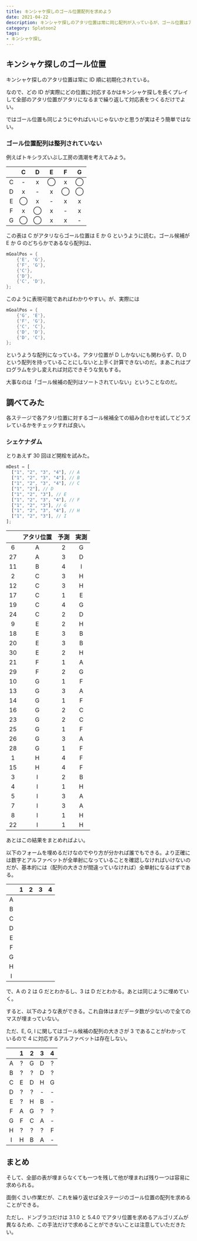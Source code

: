 ```yaml
---
title: キンシャケ探しのゴール位置配列を求めよう
date: 2021-04-22
description: キンシャケ探しのアタリ位置は常に同じ配列が入っているが、ゴール位置はアタリ位置によって配列が変わってくる
category: Splatoon2
tags:
- キンシャケ探し
---
```


## キンシャケ探しのゴール位置

キンシャケ探しのアタリ位置は常に ID 順に初期化されている。

なので、どの ID が実際にどの位置に対応するかはキンシャケ探しを長くプレイして全部のアタリ位置がアタリになるまで繰り返して対応表をつくるだけでよい。

ではゴール位置も同じようにやればいいじゃないかと思うが実はそう簡単ではない。

### ゴール位置配列は整列されていない

例えばトキシラズいぶし工房の満潮を考えてみよう。

|     |  C  |  D  |  E  |  F  |  G  |
| :-: | :-: | :-: | :-: | :-: | :-: |
|  C  |  -  |  x  |  ◯  |  x  |  ◯  |
|  D  |  x  |  -  |  x  |  ◯  |  ◯  |
|  E  |  ◯  |  x  |  -  |  x  |  x  |
|  F  |  x  |  ◯  |  x  |  -  |  x  |
|  G  |  ◯  |  ◯  |  x  |  x  |  -  |

この表は C がアタリならゴール位置は E か G というように読む。ゴール候補が E か G のどちらかであるなら配列は、

```cpp
mGoalPos = {
    {'E', 'G'},
    {'F', 'G'},
    {'C'},
    {'D'},
    {'C', 'D'},
};
```

このように表現可能であればわかりやすい。が、実際には

```cpp
mGoalPos = {
    {'G', 'E'},
    {'F', 'G'},
    {'C', 'C'},
    {'D', 'D'},
    {'D', 'C'},
};
```

というような配列になっている。アタリ位置が D しかないにも関わらず、D, D という配列を持っていることにしないと上手く計算できないのだ。まあこれはプログラムを少し変えれば対応できそうな気もする。

大事なのは「ゴール候補の配列はソートされていない」ということなのだ。

## 調べてみた

各ステージで各アタリ位置に対するゴール候補全ての組み合わせを試してどうズレているかをチェックすれば良い。

### シェケナダム

とりあえず 30 回ほど開栓を試みた。

```javascript
mDest = [
  ["1", "2", "3", "4"], // A
  ["1", "2", "3", "4"], // B
  ["1", "2", "3", "4"], // C
  ["1", "2"], // D
  ["1", "2", "3"], // E
  ["1", "2", "3", "4"], // F
  ["1", "2", "3"], // G
  ["1", "2", "3", "4"], // H
  ["1", "2", "3"], // I
];
```

|     | アタリ位置 | 予測 | 実測 |
| :-: | :--------: | :--: | :--: |
|  6  |     A      |  2   |  G   |
| 27  |     A      |  3   |  D   |
| 11  |     B      |  4   |  I   |
|  2  |     C      |  3   |  H   |
| 12  |     C      |  3   |  H   |
| 17  |     C      |  1   |  E   |
| 19  |     C      |  4   |  G   |
| 24  |     C      |  2   |  D   |
|  9  |     E      |  2   |  H   |
| 18  |     E      |  3   |  B   |
| 20  |     E      |  3   |  B   |
| 30  |     E      |  2   |  H   |
| 21  |     F      |  1   |  A   |
| 29  |     F      |  2   |  G   |
| 10  |     G      |  1   |  F   |
| 13  |     G      |  3   |  A   |
| 14  |     G      |  1   |  F   |
| 16  |     G      |  2   |  C   |
| 23  |     G      |  2   |  C   |
| 25  |     G      |  1   |  F   |
| 26  |     G      |  3   |  A   |
| 28  |     G      |  1   |  F   |
|  1  |     H      |  4   |  F   |
| 15  |     H      |  4   |  F   |
|  3  |     I      |  2   |  B   |
|  4  |     I      |  1   |  H   |
|  5  |     I      |  3   |  A   |
|  7  |     I      |  3   |  A   |
|  8  |     I      |  1   |  H   |
| 22  |     I      |  1   |  H   |

あとはこの結果をまとめればよい。

以下のフォームを埋めるだけなのでやり方が分かれば誰でもできる。より正確には数字とアルファベットが全単射になっていることを確認しなければいけないのだが、基本的には（配列の大きさが間違っていなければ）全単射になるはずである。

|     |  1  |  2  |  3  |  4  |
| :-: | :-: | :-: | :-: | :-: |
|  A  |     |     |     |     |
|  B  |     |     |     |     |
|  C  |     |     |     |     |
|  D  |     |     |     |     |
|  E  |     |     |     |     |
|  F  |     |     |     |     |
|  G  |     |     |     |     |
|  H  |     |     |     |     |
|  I  |     |     |     |     |

で、A の 2 は G だとわかるし、3 は D だとわかる。あとは同じように埋めていく。

すると、以下のような表ができる。これ自体はまだデータ数が少ないので全てのマスが埋まっていない。

ただ、E, G, I に関してはゴール候補の配列の大きさが 3 であることがわかっているので 4 に対応するアルファベットは存在しない。

|     |  1  |  2  |  3  |  4  |
| :-: | :-: | :-: | :-: | :-: |
|  A  |  ?  |  G  |  D  |  ?  |
|  B  |  ?  |  ?  |  D  |  ?  |
|  C  |  E  |  D  |  H  |  G  |
|  D  |  ?  |  ?  |  -  |  -  |
|  E  |  ?  |  H  |  B  |  -  |
|  F  |  A  |  G  |  ?  |  ?  |
|  G  |  F  |  C  |  A  |  -  |
|  H  |  ?  |  ?  |  ?  |  F  |
|  I  |  H  |  B  |  A  |  -  |

## まとめ

そして、全部の表が埋まらなくても一つを残して他が埋まれば残り一つは容易に求められる。

面倒くさい作業だが、これを繰り返せば全ステージのゴール位置の配列を求めることができる。

ただし、ドンブラコだけは 3.1.0 と 5.4.0 でアタリ位置を求めるアルゴリズムが異なるため、この手法だけで求めることができないことは注意していただきたい。
